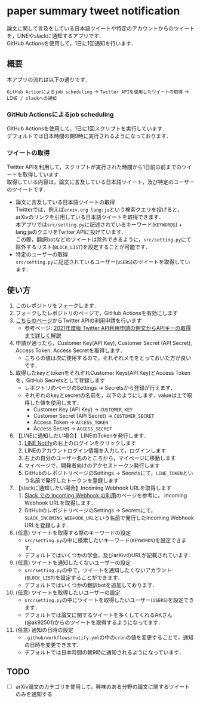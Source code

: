 # paper summary tweet notification

論文に関して言及をしている日本語ツイートや特定のアカウントからのツイートを，LINEやslackに通知するアプリです．<br>
GitHub Actionsを使用して，1日に1回通知を行います．<br>


## 概要

本アプリの流れは以下の通りです．

`GitHub Actionによるjob scheduling` -> `Twitter APIを使用したツイートの取得` -> `LINE / slackへの通知`

### GitHub Actionsによるjob scheduling

GitHub Actionsを使用して，1日に1回スクリプトを実行しています．<br>
デフォルトでは日本時間の朝9時に実行されるようになっております．

### ツイートの取得

Twitter APIを利用して，スクリプトが実行された時間から1日前の前までのツイートを取得しています．<br>
取得している内容は，論文に言及している日本語ツイート，及び特定のユーザーのツイートです．<br>

* 論文に言及している日本語ツイートの取得<br>
    Twitterでは，例えば`arxiv.org lang:ja`という検索クエリを投げると，arXivのリンクを引用している日本語ツイートを取得できます．<br>
    本アプリでは`src/setting.py`に記述されているキーワード(`KEYWORDS`) + lang:jaのクエリをTwitter APIに投げています．<br>
    この際，翻訳botなどのツイートは除外できるように，`src/setting.py`にて除外するリスト(`BLOCK_LIST`)を設定することが可能です．
* 特定のユーザーの取得<br>
    `src/setting.py`に記述されているユーザー(`USERS`)のツイートを取得しています．<br>


## 使い方

1. このレポジトリをフォークします．
1. フォークしたレポジトリのページで，GitHub Actionsを有効にします
1. [こちらのページ](https://developer.twitter.com/en)からTwitter APIの利用申請を行います
    * 参考ページ: [2021年度版 Twitter API利用申請の例文からAPIキーの取得まで詳しく解説](https://www.itti.jp/web-direction/how-to-apply-for-twitter-api/)
1. 申請が通ったら，Customer Key(API Key), Customer Secret (API Secret), Access Token, Access Secretを取得します．
    * こちらの値は次に使用するので，それぞれメモをとっておいた方が良いです．
1. 取得したkeyとtokenをそれぞれCustomer Keys(API Key)とAccess Tokenを，GitHub Secretsとして登録します
    * レポジトリのページのSettings -> Secretsから登録が行えます．
    * それぞれのkeyとsecretの名前を，以下のようにします．valueは上で取得した値を使用します．
        * Customer Key (API Key) -> `CUSTOMER_KEY`
        * Customer Secret (API Secret) -> `CUSTOMER_SECRET`
        * Access Token -> `ACCESS_TOKEN`
        * Access Secret -> `ACCESS_SECRET`
1. 【LINEに通知したい場合】 LINEのTokenを発行します．
    1. [LINE Notify](https://notify-bot.line.me/ja/)の右上のログインをクリックします
    1. LINEのアカウントログイン情報を入力して，ログインします
    1. 右上の自分のユーザー名のところから，マイページに移動します
    1. マイページで，開発者向けのアクセストークン発行します
    1. GitHubのレポジトリページのSettings -> Secretsにて，`LINE_TOKEN`という名前で発行したトークンを登録します
1. 【slackに通知したい場合】Incoming Webhook URLを取得します
    1. [Slack での Incoming Webhook の利用](https://slack.com/intl/ja-jp/help/articles/115005265063-Slack-%E3%81%A7%E3%81%AE-Incoming-Webhook-%E3%81%AE%E5%88%A9%E7%94%A8)のページを参考に，
    Incoming Webhook URLを取得します．
    1. GitHubのレポジトリページのSettings -> Secretsにて，`SLACK_INCOMING_WEBHOOK_URL`という名前で発行したIncoming Webhook URLを登録します．
1. (任意) ツイートを取得する際のキーワードの設定
    * `src/setting.py`の中に検索したいキーワード(`KEYWORDS`)を設定できます．
    * デフォルトではいくつかの学会，及びarXivのURLが記載されています．
1. (任意) ツイートを通知したくないユーザーの設定
    * `src/setting.py`の中で，ツイートを通知したくないアカウント(`BLOCK_LIST`)を設定することができます．
    * デフォルトではいくつかの翻訳botを追加しております．
1. (任意) ツイートを取得したいユーザーの設定
    * `src/setting.py`の中にツイートを取得したいユーザー(`USERS`)を設定できます．
    * デフォルトでは論文に関するツイートを多くしてくれるAKさん(@ak92501)からのツイートを取得するようになってます．
1. (任意) 通知の日時の設定
    * `.github/workflows/notify.yml`の中の`cron`の値を変更することで，通知の日時を変更できます．
    * デフォルトでは日本時間の朝9時に通知されるようになっています．

## TODO

- [ ] arXiv論文のカテゴリを使用して，興味のある分野の論文に関するツイートのみを通知する

